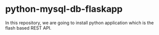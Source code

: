 # python-mysql-db-flaskapp
In this repository, we are going to install python application which is the flash based REST API.
